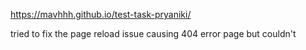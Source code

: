 https://mavhhh.github.io/test-task-pryaniki/

tried to fix the page reload issue causing 404 error page but couldn't
